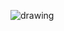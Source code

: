 ![drawing](https://user-images.githubusercontent.com/71239431/95921727-6e6f7680-0d77-11eb-8b22-28c75351654b.JPG)
